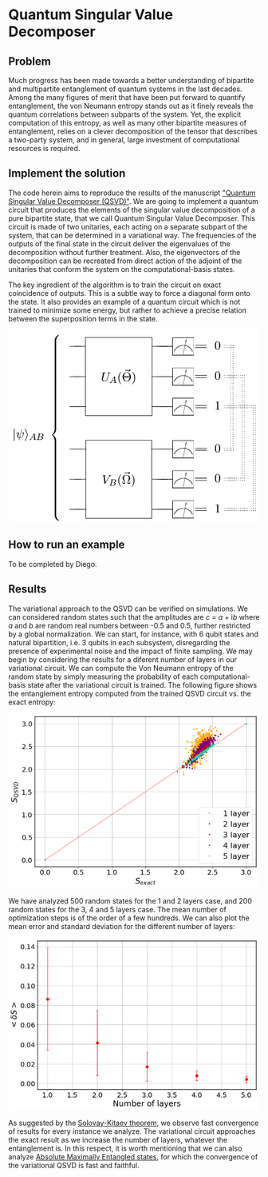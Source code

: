 # Quantum Singular Value Decomposer
## Problem
Much progress has been made towards a better understanding of bipartite and multipartite entanglement of quantum systems in the last decades. Among the many figures of merit that have been put forward to quantify entanglement, the von Neumann entropy stands out as it finely reveals the quantum correlations between subparts of the system. Yet, the explicit computation of this entropy, as well as many other  bipartite measures of entanglement, relies on a clever decomposition of the tensor that describes a two-party system, and in general, large investment of computational resources is required.

## Implement the solution
The code herein aims to reproduce the results of the manuscript ["Quantum Singular Value Decomposer (QSVD)"](https://journals.aps.org/pra/abstract/10.1103/PhysRevA.101.062310). We are going to implement a quantum circuit that produces the elements of the singular value decomposition of a pure bipartite state, that we call Quantum Singular Value Decomposer. This circuit is made of two unitaries, each acting on a separate subpart of the system, that can be determined in a variational way. The frequencies of the outputs of the final state in the circuit deliver the eigenvalues of the decomposition without further treatment. Also, the eigenvectors of the decomposition can be recreated from direct action of the adjoint of the unitaries that conform the system on the computational-basis states.

The key ingredient of the algorithm is to train the circuit on exact coincidence of outputs. This is a subtle way to force a diagonal form onto the state. It also provides an example of a quantum circuit which is not trained to minimize some energy, but rather to achieve a precise relation between the superposition terms in the state.

<img src="QSVD.png" width="510px">

## How to run an example
To be completed by Diego.

## Results
The variational approach to the QSVD can be verified on simulations. We can considered random states such that the amplitudes are *c* = *a* + i*b* where *a* and *b* are random real numbers between -0.5 and 0.5, further restricted by a global normalization. We can start, for instance, with 6 qubit states and natural bipartition, i.e. 3 qubits in each subsystem, disregarding the presence of experimental noise and the impact of finite sampling. We may begin by considering the results for a diferent number of layers in our variational circuit. We can compute the Von Neumann entropy of the random state by simply measuring the probability of each computational-basis state after the variational circuit is trained. The following figure shows the entanglement entropy computed from the trained QSVD circuit vs. the exact entropy:

<img src="Entropy_6qubits.png" width="510px">

We have analyzed 500 random states for the 1 and 2 layers case, and 200 random states for the 3, 4 and 5 layers case. The mean number of optimization steps is of the order of a few hundreds. We can also plot the mean error and standard deviation for the different number of layers:

<img src="error.png" width="510px">

As suggested by the [Solovay-Kitaev theorem](https://arxiv.org/abs/quant-ph/0505030), we observe fast convergence of results for every instance we analyze. The variational circuit approaches the exact result as we increase the number of layers, whatever the entanglement is. In this respect, it is worth mentioning that we can also analyze [Absolute Maximally Entangled states](https://journals.aps.org/pra/abstract/10.1103/PhysRevA.100.022342), for which the convergence of the variational QSVD is fast and faithful.
